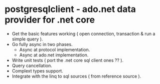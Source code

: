 # postgresqlclient - ado.net data provider for .net core

- Get the basic features working ( open connection, transaction & run a simple query ).
- Go fully async in two phases.
    - Async at protocol implementation.
    - Async at ado.net implementation.
- Write unit tests ( port the .net core sql client ones ?? ).
- Query cancellation.
- Complext types support.
- Integrate with the linq to sql sources ( from reference source ).

